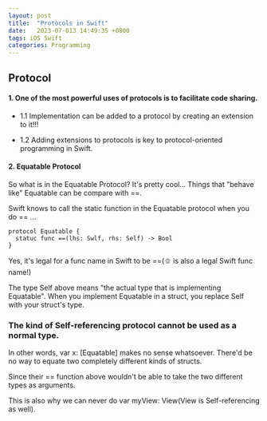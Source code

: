 ```yaml
---
layout: post
title:  "Protocols in Swift"
date:   2023-07-013 14:49:35 +0800
tags: iOS Swift
categories: Programming
---
```


## Protocol

#### 1. One of the most powerful uses of protocols is to facilitate code sharing.

- 1.1 Implementation can be added to a protocol by creating an extension to it!!!

- 1.2 Adding extensions to protocols is key to protocol-oriented programming in Swift.

#### 2. Equatable Protocol
So what is in the Equatable Protocol?
It's pretty cool... Things that "behave like" Equatable can be compare with ==.

Swift knows to call the static function in the Equatable protocol when you do == ...

```
protocol Equatable {
  statuc func ==(lhs: Swlf, rhs: Self) -> Bool
}
```

Yes, it's legal for a func name in Swift to be ==(🫑 is also a legal Swift func name!)

The type Self above means "the actual type that is implementing Equatable".
When you implement Equatable in a struct, you replace Self with your struct's type.

### The kind of Self-referencing protocol cannot be used as a normal type.

In other words, var x: [Equatable] makes no sense whatsoever.
There'd be no way to equate two completely different kinds of structs.

Since their == function above wouldn't be able to take the two different types as arguments.

This is also why we can never do var myView: View(View is Self-referencing as well).
